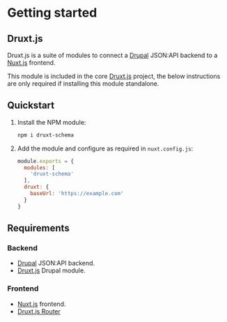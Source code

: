 # Getting started

## Druxt.js

Druxt.js is a suite of modules to connect a [Drupal](https://drupal.org) JSON:API backend to a [Nuxt.js](https://nuxtjs.org) frontend.

This module is included in the core [Druxt.js](http://druxtjs.org) project, the below instructions are only required if installing this module standalone.

## Quickstart

1. Install the NPM module:
    ```sh
    npm i druxt-schema
    ```

2. Add the module and configure as required in `nuxt.config.js`:
    ```js
    module.exports = {
      modules: [
        'druxt-schema'
      ],
      druxt: {
        baseUrl: 'https://example.com'
      }
    }
    ```

## Requirements

### Backend
- [Drupal](https://drupal.org) JSON:API backend.
- [Druxt.js](https://www.drupal.org/project/druxt) Drupal module.

### Frontend
- [Nuxt.js](https://nuxtjs.org) frontend.
- [Druxt.js Router](https://druxt.github.io/druxt-router)
